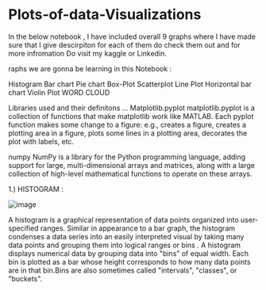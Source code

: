 # Plots-of-data-Visualizations

In the below notebook , I have included overall 9 graphs where I have made sure that I give descirpiton for each of them do check them out and for more infromation Do visit my kaggle or Linkedin.


raphs we are gonna be learning in this Notebook :

Histogram
Bar chart
Pie chart
Box-Plot
Scatterplot
Line Plot
Horizontal bar chart
Violin Plot
WORD CLOUD


Libraries used and their definitons ...
Matplotlib.pyplot
matplotlib.pyplot is a collection of functions that make matplotlib work like MATLAB. Each pyplot function makes some change to a figure: e.g., creates a figure, creates a plotting area in a figure, plots some lines in a plotting area, decorates the plot with labels, etc.

numpy
NumPy is a library for the Python programming language, adding support for large, multi-dimensional arrays and matrices, along with a large collection of high-level mathematical functions to operate on these arrays.

1.) HISTOGRAM :

![image](https://github.com/Darshan0902/Plots-of-data-Visualizations/assets/77969007/fc2397fc-0f95-46c5-8d6f-400be63cb711)



A histogram is a graphical representation of data points organized into user-specified ranges. Similar in appearance to a bar graph, the histogram condenses a data series into an easily interpreted visual by taking many data points and grouping them into logical ranges or bins . A histogram displays numerical data by grouping data into "bins" of equal width. Each bin is plotted as a bar whose height corresponds to how many data points are in that bin.Bins are also sometimes called "intervals", "classes", or "buckets".
